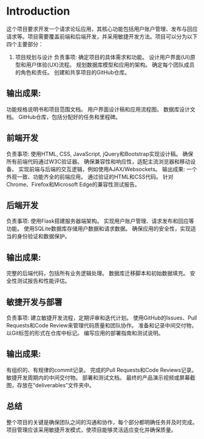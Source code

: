 # Introduction
这个项目要求开发一个请求论坛应用，其核心功能包括用户账户管理、发布与回应请求等。项目需要覆盖前端和后端开发，并采用敏捷开发方法。项目可以分为以下四个主要部分：

1. 项目规划与设计
负责事项:
确定项目的具体需求和功能。
设计用户界面(UI)原型和用户体验(UX)流程。
规划数据库模型和应用的架构。
确定每个团队成员的角色和责任。
创建和共享项目的GitHub仓库。

## 输出成果:
功能规格说明书和项目范围文档。
用户界面设计稿和应用流程图。
数据库设计文档。
GitHub仓库，包括分配好的任务和里程碑。
## 前端开发
负责事项:
使用HTML, CSS, JavaScript, jQuery和Bootstrap实现设计稿。
确保所有前端代码通过W3C验证器。
确保兼容性和响应性，适配主流浏览器和移动设备。
实现前端与后端的交互逻辑，例如使用AJAX/Websockets。
输出成果:
一个外观一致、功能齐全的前端应用。
通过验证的HTML和CSS代码。
针对Chrome、Firefox和Microsoft Edge的兼容性测试报告。
## 后端开发
负责事项:
使用Flask搭建服务器端架构。
实现用户账户管理、请求发布和回应等功能。
使用SQLite数据库存储用户数据和请求数据。
确保应用的安全性，实现适当的身份验证和数据保护。
## 输出成果:
完整的后端代码，包括所有业务逻辑处理。
数据库迁移脚本和初始数据填充。
安全性测试报告和性能评估。
## 敏捷开发与部署
负责事项:
建立敏捷开发流程，定期评审和迭代计划。
使用GitHub的Issues、Pull Requests和Code Review来管理代码质量和团队协作。
准备和记录中间交付物，以Git标签的形式在仓库中标记。
编写应用的部署指南和测试说明。
## 输出成果:
有组织的、有规律的commit记录。
完成的Pull Requests和Code Reviews记录。
敏捷开发周期内的中间交付物。
部署和测试文档。
最终的产品演示视频或屏幕截图，存放在“deliverables”文件夹中。
## 总结
整个项目的关键是确保团队之间的沟通和协作，每个部分都明确任务并及时完成。项目管理应该采用敏捷开发模式，使项目能够灵活适应变化并确保质量。
